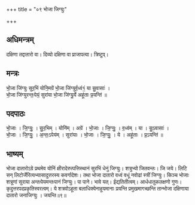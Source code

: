 +++
title = "०९ भोजा जिग्युः"

+++
## अधिमन्त्रम्
दक्षिणा तद्दातारो वा। दिव्यो दक्षिणा वा प्राजापत्या। त्रिष्टुप्।

## मन्त्रः
भो॒जा जि॑ग्युः सुर॒भिं योनि॒मग्रे॑ भो॒जा जि॑ग्युर्व॒ध्वं१॒॑ या सु॒वासाः॑ ।  
भो॒जा जि॑ग्युरन्तः॒पेयं॒ सुरा॑या भो॒जा जि॑ग्यु॒र्ये अहू॑ताः प्र॒यन्ति॑ ॥

## पदपाठः
भो॒जाः । जि॒ग्युः॒ । सु॒र॒भिम् । योनि॑म् । अग्रे॑ । भो॒जाः । जि॒ग्युः॒ । व॒ध्व॑म् । या । सु॒ऽवासाः॑ ।  
भो॒जाः । जि॒ग्युः॒ । अ॒न्तः॒ऽपेय॑म् । सुरा॑याः । भो॒जाः । जि॒ग्युः॒ । ये । अहू॑ताः । प्र॒ऽयन्ति॑ ॥

## भाष्यम्
भोजा दातारोऽग्रे प्रथमेव योनिं क्षीरादेरुत्पत्तिस्थानं सुरभिं धेनुं जिग्युः। शत्रुभ्यो जितवन्तः। जि जये। लिटि सन् लिटोर्जेरित्यभ्यासादुत्तरस्य कवर्गादेशः। तथा भोजा दातारो वध्वं वधूं नवोढां स्त्रीं जिग्युः। किञ्च भोजाः शत्रूणां सुराया अन्तःपेयमन्तःपानं जिग्युः। पा पाने। भावे यत्। ईद्यतितीत्वम्। आर्धधातुकलक्षणो गुणः। कृदुत्तरपदप्रकृतिस्वरत्वम्। ये शत्रवोऽहूता बलाधिक्येनाहूयमानाः प्रयन्ति प्रमुखमागच्छन्ति तान्भोजा दक्षिणाया दातारो जनाजिग्युः । जयन्ति॥९॥